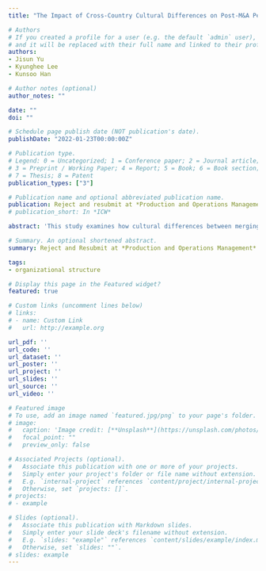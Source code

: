 ```yaml
---
title: "The Impact of Cross-Country Cultural Differences on Post-M&A Performance"

# Authors
# If you created a profile for a user (e.g. the default `admin` user), write the username (folder name) here 
# and it will be replaced with their full name and linked to their profile.
authors:
- Jisun Yu
- Kyunghee Lee
- Kunsoo Han

# Author notes (optional)
author_notes: ""

date: ""
doi: ""

# Schedule page publish date (NOT publication's date).
publishDate: "2022-01-23T00:00:00Z"

# Publication type.
# Legend: 0 = Uncategorized; 1 = Conference paper; 2 = Journal article;
# 3 = Preprint / Working Paper; 4 = Report; 5 = Book; 6 = Book section;
# 7 = Thesis; 8 = Patent
publication_types: ["3"]

# Publication name and optional abbreviated publication name.
publication: Reject and resubmit at *Production and Operations Management*
# publication_short: In *ICW*

abstract: 'This study examines how cultural differences between merging firms affect post-M&A performance in international M&As. Our study differs from prior literature in two important ways: (1) we focus on cultural differences in two particular dimensions - power distance and individualism/collectivism - rather than using the composite measure of cultural distance; (2) as the performance measure, we use abnormal operating performance, which captures the actual, realized value/costs that arise during the post-M&A integration process. Our theorization and empirical results suggest that the two dimensions of culture have distinct effects on a post-M&A outcome: while differences in power distance are negatively associated with post-M&A performance, those in individualism/collectivism positively affect such performance. We also find that these effects are significant only in M&A deals seeking operational rather than financial synergies. Our theoretical framework and empirical findings contribute to the operations management literature on culture in general and the literature on international M&As in particular by illuminating the differential effects of cultural differences in power distance and individualism/collectivism on post-integration outcomes.'

# Summary. An optional shortened abstract.
summary: Reject and Resubmit at *Production and Operations Management*

tags:
- organizational structure

# Display this page in the Featured widget?
featured: true

# Custom links (uncomment lines below)
# links:
# - name: Custom Link
#   url: http://example.org

url_pdf: ''
url_code: ''
url_dataset: ''
url_poster: ''
url_project: ''
url_slides: ''
url_source: ''
url_video: ''

# Featured image
# To use, add an image named `featured.jpg/png` to your page's folder. 
# image:
#   caption: 'Image credit: [**Unsplash**](https://unsplash.com/photos/pLCdAaMFLTE)'
#   focal_point: ""
#   preview_only: false

# Associated Projects (optional).
#   Associate this publication with one or more of your projects.
#   Simply enter your project's folder or file name without extension.
#   E.g. `internal-project` references `content/project/internal-project/index.md`.
#   Otherwise, set `projects: []`.
# projects:
# - example

# Slides (optional).
#   Associate this publication with Markdown slides.
#   Simply enter your slide deck's filename without extension.
#   E.g. `slides: "example"` references `content/slides/example/index.md`.
#   Otherwise, set `slides: ""`.
# slides: example
---
```


